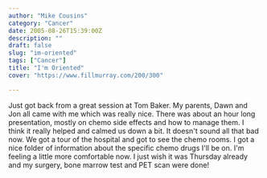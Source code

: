 ```yaml
---
author: "Mike Cousins"
category: "Cancer"
date: 2005-08-26T15:39:00Z
description: ""
draft: false
slug: "im-oriented"
tags: ["Cancer"]
title: "I'm Oriented"
cover: "https://www.fillmurray.com/200/300"

---
```


Just got back from a great session at Tom Baker. My parents, Dawn and Jon all
came with me which was really nice. There was about an hour long presentation,
mostly on chemo side effects and how to manage them. I think it really helped
and calmed us down a bit. It doesn't sound all that bad now. We got a tour of
the hospital and got to see the chemo rooms. I got a nice folder of information
about the specific chemo drugs I'll be on. I'm feeling a little more comfortable
now. I just wish it was Thursday already and my surgery, bone marrow test and
PET scan were done!